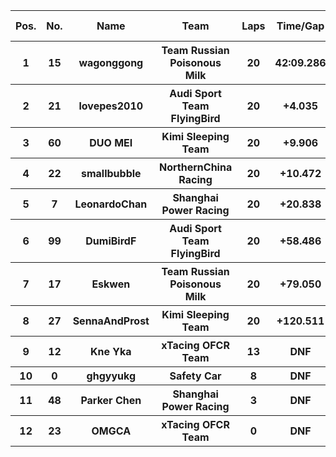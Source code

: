 <table style="width:100%">
	<tr>
		<th>Pos.</th>
		<th>No.</th>
		<th>Name</th>
		<th>Team</th>
		<th>Laps</th>
		<th>Time/Gap</th>
		<th>Personal Best</th>
		<th>Position Diff</th>
	</tr>
	<tr>
		<th>1</th>
		<th>15</th>
		<th>wagonggong</th>
		<th>Team Russian Poisonous Milk</th>
		<th>20</th>
		<th>42:09.286</th>
		<th>1:43.114</th>
		<th>0</th>
	</tr>
	<tr>
		<th>2</th>
		<th>21</th>
		<th>lovepes2010</th>
		<th>Audi Sport Team FlyingBird</th>
		<th>20</th>
		<th>+4.035</th>
		<th>1:42.623</th>
		<th>0</th>
	</tr>
	<tr>
		<th>3</th>
		<th>60</th>
		<th>DUO MEI</th>
		<th>Kimi Sleeping Team</th>
		<th>20</th>
		<th>+9.906</th>
		<th>1:44.674</th>
		<th>+1</th>
	</tr>
	<tr>
		<th>4</th>
		<th>22</th>
		<th>smallbubble</th>
		<th>NorthernChina Racing</th>
		<th>20</th>
		<th>+10.472</th>
		<th>1:43.549</th>
		<th>+1</th>
	</tr>
	<tr>
		<th>5</th>
		<th>7</th>
		<th>LeonardoChan</th>
		<th>Shanghai Power Racing</th>
		<th>20</th>
		<th>+20.838</th>
		<th>1:46.644</th>
		<th>+6</th>
	</tr>
	<tr>
		<th>6</th>
		<th>99</th>
		<th>DumiBirdF</th>
		<th>Audi Sport Team FlyingBird</th>
		<th>20</th>
		<th>+58.486</th>
		<th>1:46.396</th>
		<th>0</th>
	</tr>
	<tr>
		<th>7</th>
		<th>17</th>
		<th>Eskwen</th>
		<th>Team Russian Poisonous Milk</th>
		<th>20</th>
		<th>+79.050</th>
		<th>1:47.780</th>
		<th>+1</th>
	</tr>
	<tr>
		<th>8</th>
		<th>27</th>
		<th>SennaAndProst</th>
		<th>Kimi Sleeping Team</th>
		<th>20</th>
		<th>+120.511</th>
		<th>1:45.923</th>
		<th>+1</th>
	</tr>
	<tr>
		<th>9</th>
		<th>12</th>
		<th>Kne Yka</th>
		<th>xTacing OFCR Team</th>
		<th>13</th>
		<th>DNF</th>
		<th>1:45.962</th>
		<th>-2</th>
	</tr>
	<tr>
		<th>10</th>
		<th>0</th>
		<th>ghgyyukg</th>
		<th>Safety Car</th>
		<th>8</th>
		<th>DNF</th>
		<th>2:27.714</th>
		<th>+2</th>
	</tr>
	<tr>
		<th>11</th>
		<th>48</th>
		<th>Parker Chen</th>
		<th>Shanghai Power Racing</th>
		<th>3</th>
		<th>DNF</th>
		<th>1:57.501</th>
		<th>-1</th>
	</tr>
	<tr>
		<th>12</th>
		<th>23</th>
		<th>OMGCA</th>
		<th>xTacing OFCR Team</th>
		<th>0</th>
		<th>DNF</th>
		<th>N/A</th>
		<th>-9</th>
	</tr>
</table>